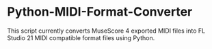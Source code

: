 # Python-MIDI-Format-Converter
 This script currently converts MuseScore 4 exported MIDI files into FL Studio 21 MIDI compatible format files using Python.
